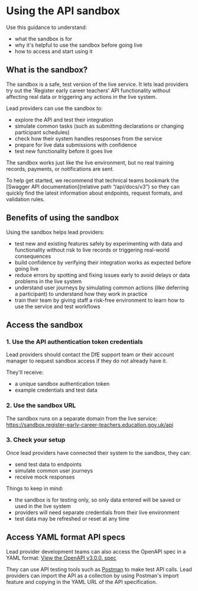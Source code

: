 # Using the API sandbox 

Use this guidance to understand: 

* what the sandbox is for
* why it's helpful to use the sandbox before going live
* how to access and start using it 

## What is the sandbox? 

The sandbox is a safe, test version of the live service. It lets lead providers try out the 'Register early career teachers' API functionality without affecting real data or triggering any actions in the live system. 

Lead providers can use the sandbox to: 

* explore the API and test their integration
* simulate common tasks (such as submitting declarations or changing participant schedules)
* check how their system handles responses from the service
* prepare for live data submissions with confidence
* test new functionality before it goes live 

The sandbox works just like the live environment, but no real training records, payments, or notifications are sent. 

To help get started, we recommend that technical teams bookmark the [Swagger API documentation](relative path “/api/docs/v3”) so they can quickly find the latest information about endpoints, request formats, and validation rules. 

## Benefits of using the sandbox 

Using the sandbox helps lead providers: 

* test new and existing features safely by experimenting with data and functionality without risk to live records or triggering real-world consequences
* build confidence by verifying their integration works as expected before going live
* reduce errors by spotting and fixing issues early to avoid delays or data problems in the live system
* understand user journeys by simulating common actions (like deferring a participant) to understand how they work in practice
* train their team by giving staff a risk-free environment to learn how to use the service and test workflows 

## Access the sandbox 

### 1. Use the API authentication token credentials 

Lead providers should contact the DfE support team or their account manager to request sandbox access if they do not already have it.  

They'll receive: 

* a unique sandbox authentication token
* example credentials and test data 

### 2. Use the sandbox URL 

The sandbox runs on a separate domain from the live service: https://sandbox.register-early-career-teachers.education.gov.uk/api 

### 3. Check your setup 

Once lead providers have connected their system to the sandbox, they can: 

* send test data to endpoints
* simulate common user journeys
* receive mock responses 

Things to keep in mind: 

* the sandbox is for testing only, so only data entered will be saved or used in the live system
* providers will need separate credentials from their live environment
* test data may be refreshed or reset at any time
  
## Access YAML format API specs 

Lead provider development teams can also access the OpenAPI spec in a YAML format: [View the OpenAPI v3.0.0. spec](/lead-providers/api-docs/v3/api_spec.yml)  

They can use API testing tools such as [Postman](https://www.postman.com/) to make test API calls. Lead providers can import the API as a collection by using Postman's import feature and copying in the YAML URL of the API specification. 
